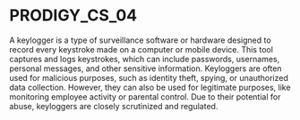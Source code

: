 # PRODIGY_CS_04
A keylogger is a type of surveillance software or hardware designed to record every keystroke made on a computer or mobile device. This tool captures and logs keystrokes, which can include passwords, usernames, personal messages, and other sensitive information. Keyloggers are often used for malicious purposes, such as identity theft, spying, or unauthorized data collection. However, they can also be used for legitimate purposes, like monitoring employee activity or parental control. Due to their potential for abuse, keyloggers are closely scrutinized and regulated.
